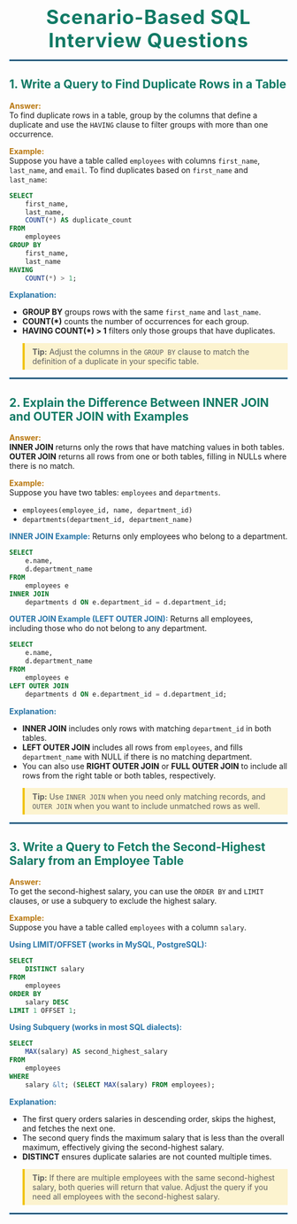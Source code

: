 <h1 style="color:#2E86C1; text-align:center; font-size:2.5em; font-weight:bold; margin-bottom:0; letter-spacing:1px;">
    <span style="color:#117A65;">Scenario-Based SQL Interview Questions</span>
</h1></h1>
<hr style="border:1px solid #2E86C1;">

<!-- Section 1 -->
## <h2 style="color:#117A65;font-weight:bold;">1. Write a Query to Find Duplicate Rows in a Table</h2>

<p><b style="color:#B9770E;">Answer:</b><br>
To find duplicate rows in a table, group by the columns that define a duplicate and use the <code>HAVING</code> clause to filter groups with more than one occurrence.
</p>

<p><b style="color:#B9770E;">Example:</b><br>
Suppose you have a table called <code>employees</code> with columns <code>first_name</code>, <code>last_name</code>, and <code>email</code>. To find duplicates based on <code>first_name</code> and <code>last_name</code>:
</p>

```sql
SELECT
    first_name,
    last_name,
    COUNT(*) AS duplicate_count
FROM
    employees
GROUP BY
    first_name,
    last_name
HAVING
    COUNT(*) > 1;
```

<p>
<b style="color:#2874A6;">Explanation:</b>
<ul>
  <li><b>GROUP BY</b> groups rows with the same <code>first_name</code> and <code>last_name</code>.</li>
  <li><b>COUNT(*)</b> counts the number of occurrences for each group.</li>
  <li><b>HAVING COUNT(*) &gt; 1</b> filters only those groups that have duplicates.</li>
</ul>
</p>

<blockquote style="border-left: 4px solid #F1C40F; background: #FCF3CF; padding: 0.5em 1em;">
  <b>Tip:</b> Adjust the columns in the <code>GROUP BY</code> clause to match the definition of a duplicate in your specific table.
</blockquote>

<hr style="border:1px solid #2E86C1;">

<!-- Section 2 -->
## <h2 style="color:#117A65;font-weight:bold;">2. Explain the Difference Between INNER JOIN and OUTER JOIN with Examples</h2>

<p><b style="color:#B9770E;">Answer:</b><br>
<b>INNER JOIN</b> returns only the rows that have matching values in both tables.<br>
<b>OUTER JOIN</b> returns all rows from one or both tables, filling in NULLs where there is no match.
</p>

<p><b style="color:#B9770E;">Example:</b><br>
Suppose you have two tables: <code>employees</code> and <code>departments</code>.<br>
<ul>
  <li><code>employees(employee_id, name, department_id)</code></li>
  <li><code>departments(department_id, department_name)</code></li>
</ul>
</p>

<p><b style="color:#2874A6;">INNER JOIN Example:</b> Returns only employees who belong to a department.</p>

```sql
SELECT
    e.name,
    d.department_name
FROM
    employees e
INNER JOIN
    departments d ON e.department_id = d.department_id;
```

<p><b style="color:#2874A6;">OUTER JOIN Example (LEFT OUTER JOIN):</b> Returns all employees, including those who do not belong to any department.</p>

```sql
SELECT
    e.name,
    d.department_name
FROM
    employees e
LEFT OUTER JOIN
    departments d ON e.department_id = d.department_id;
```

<p>
<b style="color:#2874A6;">Explanation:</b>
<ul>
  <li><b>INNER JOIN</b> includes only rows with matching <code>department_id</code> in both tables.</li>
  <li><b>LEFT OUTER JOIN</b> includes all rows from <code>employees</code>, and fills <code>department_name</code> with NULL if there is no matching department.</li>
  <li>You can also use <b>RIGHT OUTER JOIN</b> or <b>FULL OUTER JOIN</b> to include all rows from the right table or both tables, respectively.</li>
</ul>
</p>

<blockquote style="border-left: 4px solid #F1C40F; background: #FCF3CF; padding: 0.5em 1em;">
  <b>Tip:</b> Use <code>INNER JOIN</code> when you need only matching records, and <code>OUTER JOIN</code> when you want to include unmatched rows as well.
</blockquote>

<hr style="border:1px solid #2E86C1;">

<!-- Section 3 -->
## <h2 style="color:#117A65;font-weight:bold;">3. Write a Query to Fetch the Second-Highest Salary from an Employee Table</h2>

<p><b style="color:#B9770E;">Answer:</b><br>
To get the second-highest salary, you can use the <code>ORDER BY</code> and <code>LIMIT</code> clauses, or use a subquery to exclude the highest salary.
</p>

<p><b style="color:#B9770E;">Example:</b><br>
Suppose you have a table called <code>employees</code> with a column <code>salary</code>.
</p>

<p><b style="color:#2874A6;">Using LIMIT/OFFSET (works in MySQL, PostgreSQL):</b></p>

```sql
SELECT
    DISTINCT salary
FROM
    employees
ORDER BY
    salary DESC
LIMIT 1 OFFSET 1;
```

<p><b style="color:#2874A6;">Using Subquery (works in most SQL dialects):</b></p>

```sql
SELECT
    MAX(salary) AS second_highest_salary
FROM
    employees
WHERE
    salary &lt; (SELECT MAX(salary) FROM employees);
```
<p>
<b style="color:#2874A6;">Explanation:</b>
<ul>
  <li>The first query orders salaries in descending order, skips the highest, and fetches the next one.</li>
  <li>The second query finds the maximum salary that is less than the overall maximum, effectively giving the second-highest salary.</li>
  <li><b>DISTINCT</b> ensures duplicate salaries are not counted multiple times.</li>
</ul>
</p>

<blockquote style="border-left: 4px solid #F1C40F; background: #FCF3CF; padding: 0.5em 1em;">
  <b>Tip:</b> If there are multiple employees with the same second-highest salary, both queries will return that value. Adjust the query if you need all employees with the second-highest salary.
</blockquote>

<hr style="border:1px solid #2E86C1;">
